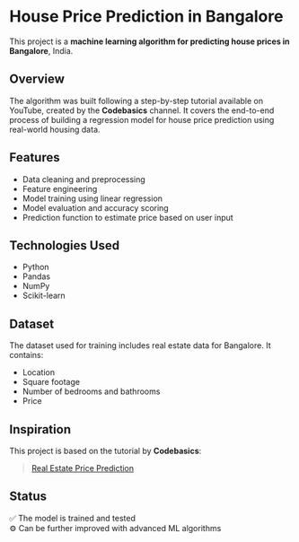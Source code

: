 # House Price Prediction in Bangalore

This project is a **machine learning algorithm for predicting house prices in Bangalore**, India.

## Overview

The algorithm was built following a step-by-step tutorial available on YouTube, created by the **Codebasics** channel. It covers the end-to-end process of building a regression model for house price prediction using real-world housing data.

## Features

- Data cleaning and preprocessing
- Feature engineering
- Model training using linear regression
- Model evaluation and accuracy scoring
- Prediction function to estimate price based on user input

## Technologies Used

- Python
- Pandas
- NumPy
- Scikit-learn

## Dataset

The dataset used for training includes real estate data for Bangalore. It contains:
- Location
- Square footage
- Number of bedrooms and bathrooms
- Price

## Inspiration

This project is based on the tutorial by **Codebasics**:
> [Real Estate Price Prediction](https://www.youtube.com/playlist?list=PLeo1K3hjS3uu7clOTtwsp94PcHbzqpAdg)

## Status

✅ The model is trained and tested  
⚙️ Can be further improved with advanced ML algorithms
